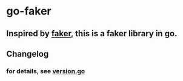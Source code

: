 # go-faker

## Inspired by [faker](https://github.com/joke2k/faker), this is a faker library in go.

## Changelog

### for details, see [version.go](version.go)